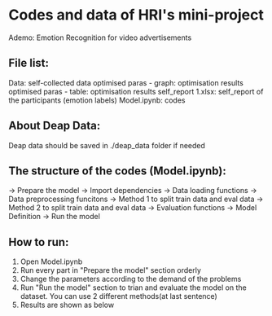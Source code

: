 # Codes and data of HRI's mini-project

Ademo: Emotion Recognition for video advertisements

## File list:
Data: self-collected data
optimised paras - graph: optimisation results
optimised paras - table: optimisation results
self_report 1.xlsx: self_report of the participants (emotion labels)
Model.ipynb: codes

## About Deap Data:
Deap data should be saved in ./deap_data folder if needed

## The structure of the codes (Model.ipynb):
-> Prepare the model
	-> Import dependencies
	-> Data loading functions
	-> Data preprocessing funcitons
	-> Method 1 to split train data and eval data
	-> Method 2 to split train data and eval data
	-> Evaluation functions
	-> Model Definition
-> Run the model

## How to run: 
1. Open Model.ipynb
2. Run every part in "Prepare the model" section orderly
3. Change the parameters according to the demand of the problems
4. Run "Run the model" section to trian and evaluate the model on the dataset. You can use 2 different methods(at last sentence)
5. Results are shown as below
